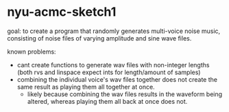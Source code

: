 # nyu-acmc-sketch1

goal:
to create a program that randomly generates multi-voice noise music, consisting of noise files of varying amplitude and sine wave files. 

known problems:
- cant create functions to generate wav files with non-integer lengths (both rvs and linspace expect ints for length/amount of samples)
- combining the individual voice's wav files together does not create the same result as playing them all together at once. 
    - likely because combining the wav files results in the waveform being altered, whereas playing them all back at once does not.